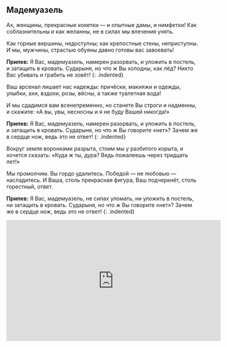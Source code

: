 ﻿---
layout: lyrics
---

## Мадемуазель

А<span class="Am"></span>х, женщины, прекра<span class="E"></span>сные коке<span class="Am"></span>тки —
и о<span class="E"></span>пытные дамы, и нимфе<span class="Am"></span>тки!
Как со<span class="A7"></span>блазнительны и как жела<span class="Dm"></span>нны,
не в си<span class="B7"></span>лах мы влечения уня<span class="E"></span>ть.

Ка<span class="Am"></span>к горные верши<span class="E"></span>ны, недосту<span class="Am"></span>пны;
как кре<span class="E"></span>постные стены, непристу<span class="Em"></span>пны.
И мы, мужчи<span class="A7"></span>ны, стра<span class="Dm"></span>стью обуяны
давно готовы ва<span class="B7"></span>с завоева<span class="E"></span>ть!

**Припев:**
Я<span class="Am"></span> Вас, мадемуазель, намерен разорва<span class="E"></span>ть,
и уложить в постель, и затащить в крова<span class="Am"></span>ть.
Сударыня, но что<span class="Dm"></span> ж Вы холодны, как лё<span class="Am"></span>д?
Никто Вас убива<span class="E"></span>ть и грабить не зовё<span class="Am"></span>т!
{: .indented}
 
Ваш арсенал лишает нас надежды:
причёски, макияжи и одежды,
улыбки, ахи, вздохи, розы, вёсны,
а также туалетная вода!

И мы сдадимся вам всенепременно,
но станете Вы строги и надменны,
и скажите: «А вы, увы, несносны
и я не буду Вашей никогда!»

**Припев:**
Я Вас, мадемуазель, намерен разорвать,
и уложить в постель, и затащить в кровать.
Сударыня, но что ж Вы говорите «нет»?
Зачем же в сердце нож, ведь это не ответ!
{: .indented}

Вокруг земля воронками разрыта,
стоим мы у разбитого корыта,
и хочется сказать: «Куда ж ты, дура?
Ведь пожалеешь через тридцать лет!»

Мы промолчим. Вы гордо удалитесь.
Победой — не любовью —насладитесь.
И Ваша, столь прекрасная фигура,
Ваш подчеркнёт, столь горестный, ответ.

**Припев:**
Я Вас, мадемуазель, не силах уломать,
ни уложить в постель, ни затащить в кровать.
Сударыня, но что ж Вы говорите «нет»?
Зачем же в сердце нож, ведь это не ответ!
{: .indented}

<div class="video-wrapper">
  <iframe width="560" height="315" src="https://www.youtube.com/embed/BkBmZBNfuLw" frameborder="0" allow="accelerometer; autoplay; encrypted-media; gyroscope; picture-in-picture" allowfullscreen></iframe>
</div>

